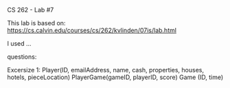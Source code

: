 CS 262 - Lab #7

This lab is based on: https://cs.calvin.edu/courses/cs/262/kvlinden/07is/lab.html

I used ...

questions:

Excersize 1:
Player(ID, emailAddress, name, cash, properties, houses, hotels, pieceLocation)
PlayerGame(gameID, playerID, score)
Game (ID, time)
